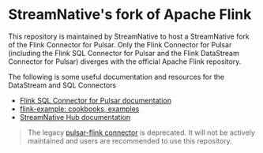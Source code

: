 # StreamNative's fork of Apache Flink

This repository is maintained by StreamNative to host a StreamNative fork of the Flink Connector for Pulsar. Only the Flink Connector for Pulsar (including the Flink SQL Connector for Pulsar and the Flink DataStream Connector for Pulsar) diverges with the official Apache Flink repository.

The following is some useful documentation and resources for the DataStream and SQL Connectors

- [Flink SQL Connector for Pulsar documentation](../docs/content/docs/connectors/table/pulsar.md)
- [flink-example: cookbooks, examples](https://github.com/streamnative/flink-example)
- [StreamNative Hub documentation](https://hub.streamnative.io/data-processing/pulsar-flink/1.15.0.1)

> The legacy [pulsar-flink connector](https://github.com/streamnative/pulsar-flink) is deprecated. It will not be actively maintained and users are recommended to use this repository.
